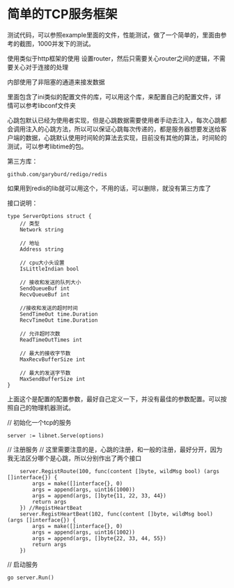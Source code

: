 # 简单的TCP服务框架

测试代码，可以参照example里面的文件，性能测试，做了一个简单的，里面由参考的截图，1000并发下的测试。

使用类似于http框架的使用
设置router，然后只需要关心router之间的逻辑，不需要关心对于连接的处理

内部使用了非阻塞的通道来接发数据

里面包含了ini类似的配置文件的库，可以用这个库，来配置自己的配置文件，详情可以参考libconf文件夹

心跳包默认已经为使用者实现，但是心跳数据需要使用者手动去注入，每次心跳都会调用注入的心跳方法，所以可以保证心跳每次传递的，都是服务器想要发送给客户端的数据，心跳默认使用时间轮的算法去实现，目前没有其他的算法，时间轮的测试，可以参考libtime的包。

第三方库：

    github.com/garyburd/redigo/redis    

如果用到redis的lib就可以用这个，不用的话，可以删除，就没有第三方库了

接口说明：

```
type ServerOptions struct {
	// 类型
	Network string

	// 地址
	Address string

	// cpu大小头设置
	IsLittleIndian bool

	// 接收和发送的队列大小
	SendQueueBuf int
	RecvQueueBuf int

	//接收和发送的超时时间
	SendTimeOut time.Duration
	RecvTimeOut time.Duration

	// 允许超时次数
	ReadTimeOutTimes int

	// 最大的接收字节数
	MaxRecvBufferSize int

	// 最大的发送字节数
	MaxSendBufferSize int
}
```

上面这个是配置的配置参数，最好自己定义一下，并没有最佳的参数配置。可以按照自己的物理机器测试。

// 初始化一个tcp的服务

```
server := libnet.Serve(options)
```

// 注册服务
// 这里需要注意的是，心跳的注册，和一般的注册，最好分开，因为我无法区分哪个是心跳，所以分别作出了两个接口

```
    server.RegistRoute(100, func(content []byte, wildMsg bool) (args []interface{}) {
		args = make([]interface{}, 0)
		args = append(args, uint16(1000))
		args = append(args, []byte{11, 22, 33, 44})
		return args
	}) //RegistHeartBeat
	server.RegistHeartBeat(102, func(content []byte, wildMsg bool) (args []interface{}) {
		args = make([]interface{}, 0)
		args = append(args, uint16(1002))
		args = append(args, []byte{22, 33, 44, 55})
		return args
	})
```

// 启动服务

```
go server.Run()
```
